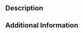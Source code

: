 <!-- 
PR Title format: 
<type>(scope): <short description>

Types: 
build - Changes that affect the build system or external dependencies (dependencies update)
ci - Changes to our github configuration files and scripts (such as directory .github/workflows)
docs - Documentation only changes
feat - A new feature
fix - A bug fix
style - Changes that do not affect the meaning of the code (white-space, formatting, missing semi-colons, etc)

Scope: Part of the project that was touched (i.e. CKEditor, Auto-Content, Github Publish)
-->
## Description
<!-- 
Provide an in depth description of the edits that were made and purpose. Include screenshots when appropriate]
-->

## Additional Information
<!-- 
Provide any additional information here. 
-->
